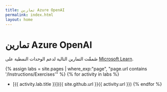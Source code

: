 ```yaml
---
title: تمارين Azure OpenAI
permalink: index.html
layout: home
---
```


# تمارين Azure OpenAI

صُممِّت التمارين التالية لدعم الوحدات النمطية على [Microsoft Learn](https://learn.microsoft.com/training/browse/?terms=OpenAI).


{% assign labs = site.pages | where_exp:"page", "page.url contains '/Instructions/Exercises'" %} {% for activity in labs  %}
- [{{ activity.lab.title }}]({{ site.github.url }}{{ activity.url }}) {% endfor %}
